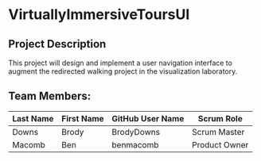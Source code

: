 # VirtuallyImmersiveToursUI

## Project Description
This project will design and implement a user navigation interface to augment the redirected walking project in the visualization laboratory.

## Team Members:

Last Name       | First Name       | GitHub User Name    | Scrum Role
--------------- | ---------------- | ------------------- | ---------------
Downs           | Brody            | BrodyDowns          | Scrum Master
Macomb          | Ben              | benmacomb           | Product Owner
